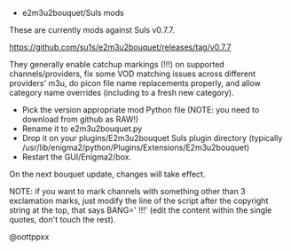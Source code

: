 * e2m3u2bouquet/Suls mods

These are currently mods against Suls v0.7.7.

https://github.com/su1s/e2m3u2bouquet/releases/tag/v0.7.7

They generally enable catchup markings (!!!) on supported
channels/providers, fix some VOD matching issues across
different providers' m3u, do picon file name replacements
properly, and allow category name overrides (including to
a fresh new category).

* Pick the version appropriate mod Python file (NOTE: you need
to download from github as RAW!)
* Rename it to e2m3u2bouquet.py
* Drop it on your plugins/E2m3u2bouquet Suls plugin directory
(typically /usr/lib/enigma2/python/Plugins/Extensions/E2m3u2bouquet)
* Restart the GUI/Enigma2/box.

On the next bouquet update, changes will take effect.

NOTE: if you want to mark channels with something other than 3
exclamation marks, just modify the line of the script after the
copyright string at the top, that says BANG=' !!!' (edit the
content within the single quotes, don't touch the rest).

@oottppxx
